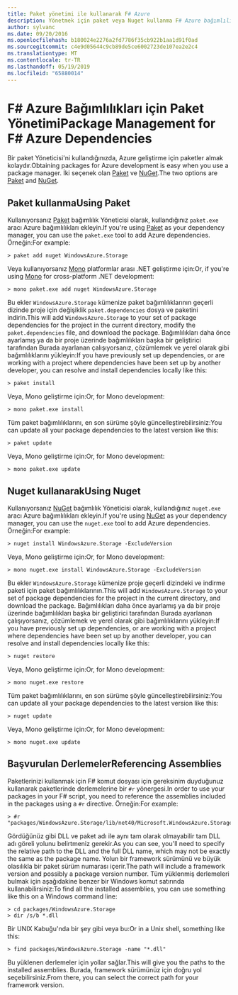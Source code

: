 ```yaml
---
title: Paket yönetimi ile kullanarak F# Azure
description: Yönetmek için paket veya Nuget kullanma F# Azure bağımlılıkları
author: sylvanc
ms.date: 09/20/2016
ms.openlocfilehash: b180024e2276a2fd7786f35cb922b1aa1d91f0ad
ms.sourcegitcommit: c4e9d05644c9cb89de5ce6002723de107ea2e2c4
ms.translationtype: MT
ms.contentlocale: tr-TR
ms.lasthandoff: 05/19/2019
ms.locfileid: "65880014"
---
```

# <a name="package-management-for-f-azure-dependencies"></a><span data-ttu-id="565c8-103">F# Azure Bağımlılıkları için Paket Yönetimi</span><span class="sxs-lookup"><span data-stu-id="565c8-103">Package Management for F# Azure Dependencies</span></span>

<span data-ttu-id="565c8-104">Bir paket Yöneticisi'ni kullandığınızda, Azure geliştirme için paketler almak kolaydır.</span><span class="sxs-lookup"><span data-stu-id="565c8-104">Obtaining packages for Azure development is easy when you use a package manager.</span></span> <span data-ttu-id="565c8-105">İki seçenek olan [Paket](https://fsprojects.github.io/Paket/) ve [NuGet](https://www.nuget.org/).</span><span class="sxs-lookup"><span data-stu-id="565c8-105">The two options are [Paket](https://fsprojects.github.io/Paket/) and [NuGet](https://www.nuget.org/).</span></span>

## <a name="using-paket"></a><span data-ttu-id="565c8-106">Paket kullanma</span><span class="sxs-lookup"><span data-stu-id="565c8-106">Using Paket</span></span>

<span data-ttu-id="565c8-107">Kullanıyorsanız [Paket](https://fsprojects.github.io/Paket/) bağımlılık Yöneticisi olarak, kullandığınız `paket.exe` aracı Azure bağımlılıkları ekleyin.</span><span class="sxs-lookup"><span data-stu-id="565c8-107">If you're using [Paket](https://fsprojects.github.io/Paket/) as your dependency manager, you can use the `paket.exe` tool to add Azure dependencies.</span></span> <span data-ttu-id="565c8-108">Örneğin:</span><span class="sxs-lookup"><span data-stu-id="565c8-108">For example:</span></span>

```
> paket add nuget WindowsAzure.Storage
```

<span data-ttu-id="565c8-109">Veya kullanıyorsanız [Mono](https://www.mono-project.com/) platformlar arası .NET geliştirme için:</span><span class="sxs-lookup"><span data-stu-id="565c8-109">Or, if you're using [Mono](https://www.mono-project.com/) for cross-platform .NET development:</span></span>

```
> mono paket.exe add nuget WindowsAzure.Storage
```

<span data-ttu-id="565c8-110">Bu ekler `WindowsAzure.Storage` kümenize paket bağımlılıklarının geçerli dizinde proje için değişiklik `paket.dependencies` dosya ve paketini indirin.</span><span class="sxs-lookup"><span data-stu-id="565c8-110">This will add `WindowsAzure.Storage` to your set of package dependencies for the project in the current directory, modify the `paket.dependencies` file, and download the package.</span></span> <span data-ttu-id="565c8-111">Bağımlılıkları daha önce ayarlamış ya da bir proje üzerinde bağımlılıkları başka bir geliştirici tarafından Burada ayarlanan çalışıyorsanız, çözümlemek ve yerel olarak gibi bağımlılıklarını yükleyin:</span><span class="sxs-lookup"><span data-stu-id="565c8-111">If you have previously set up dependencies, or are working with a project where dependencies have been set up by another developer, you can resolve and install dependencies locally like this:</span></span>

```
> paket install
```

<span data-ttu-id="565c8-112">Veya, Mono geliştirme için:</span><span class="sxs-lookup"><span data-stu-id="565c8-112">Or, for Mono development:</span></span>

```
> mono paket.exe install
```

<span data-ttu-id="565c8-113">Tüm paket bağımlılıklarını, en son sürüme şöyle güncelleştirebilirsiniz:</span><span class="sxs-lookup"><span data-stu-id="565c8-113">You can update all your package dependencies to the latest version like this:</span></span>

```
> paket update
```

<span data-ttu-id="565c8-114">Veya, Mono geliştirme için:</span><span class="sxs-lookup"><span data-stu-id="565c8-114">Or, for Mono development:</span></span>

```
> mono paket.exe update
```

## <a name="using-nuget"></a><span data-ttu-id="565c8-115">Nuget kullanarak</span><span class="sxs-lookup"><span data-stu-id="565c8-115">Using Nuget</span></span>

<span data-ttu-id="565c8-116">Kullanıyorsanız [NuGet](https://www.nuget.org/) bağımlılık Yöneticisi olarak, kullandığınız `nuget.exe` aracı Azure bağımlılıkları ekleyin.</span><span class="sxs-lookup"><span data-stu-id="565c8-116">If you're using [NuGet](https://www.nuget.org/) as your dependency manager, you can use the `nuget.exe` tool to add Azure dependencies.</span></span> <span data-ttu-id="565c8-117">Örneğin:</span><span class="sxs-lookup"><span data-stu-id="565c8-117">For example:</span></span>

```
> nuget install WindowsAzure.Storage -ExcludeVersion
```

<span data-ttu-id="565c8-118">Veya, Mono geliştirme için:</span><span class="sxs-lookup"><span data-stu-id="565c8-118">Or, for Mono development:</span></span>

```
> mono nuget.exe install WindowsAzure.Storage -ExcludeVersion
```

<span data-ttu-id="565c8-119">Bu ekler `WindowsAzure.Storage` kümenize proje geçerli dizindeki ve indirme paketi için paket bağımlılıklarının.</span><span class="sxs-lookup"><span data-stu-id="565c8-119">This will add `WindowsAzure.Storage` to your set of package dependencies for the project in the current directory, and download the package.</span></span> <span data-ttu-id="565c8-120">Bağımlılıkları daha önce ayarlamış ya da bir proje üzerinde bağımlılıkları başka bir geliştirici tarafından Burada ayarlanan çalışıyorsanız, çözümlemek ve yerel olarak gibi bağımlılıklarını yükleyin:</span><span class="sxs-lookup"><span data-stu-id="565c8-120">If you have previously set up dependencies, or are working with a project where dependencies have been set up by another developer, you can resolve and install dependencies locally like this:</span></span>

```
> nuget restore
```

<span data-ttu-id="565c8-121">Veya, Mono geliştirme için:</span><span class="sxs-lookup"><span data-stu-id="565c8-121">Or, for Mono development:</span></span>

```
> mono nuget.exe restore
```

<span data-ttu-id="565c8-122">Tüm paket bağımlılıklarını, en son sürüme şöyle güncelleştirebilirsiniz:</span><span class="sxs-lookup"><span data-stu-id="565c8-122">You can update all your package dependencies to the latest version like this:</span></span>

```
> nuget update
```

<span data-ttu-id="565c8-123">Veya, Mono geliştirme için:</span><span class="sxs-lookup"><span data-stu-id="565c8-123">Or, for Mono development:</span></span>

```
> mono nuget.exe update
```

## <a name="referencing-assemblies"></a><span data-ttu-id="565c8-124">Başvurulan Derlemeler</span><span class="sxs-lookup"><span data-stu-id="565c8-124">Referencing Assemblies</span></span>

<span data-ttu-id="565c8-125">Paketlerinizi kullanmak için F# komut dosyası için gereksinim duyduğunuz kullanarak paketlerinde derlemelerine bir `#r` yönergesi.</span><span class="sxs-lookup"><span data-stu-id="565c8-125">In order to use your packages in your F# script, you need to reference the assemblies included in the packages using a `#r` directive.</span></span> <span data-ttu-id="565c8-126">Örneğin:</span><span class="sxs-lookup"><span data-stu-id="565c8-126">For example:</span></span>

```
> #r "packages/WindowsAzure.Storage/lib/net40/Microsoft.WindowsAzure.Storage.dll"
```

<span data-ttu-id="565c8-127">Gördüğünüz gibi DLL ve paket adı ile aynı tam olarak olmayabilir tam DLL adı göreli yolunu belirtmeniz gerekir.</span><span class="sxs-lookup"><span data-stu-id="565c8-127">As you can see, you'll need to specify the relative path to the DLL and the full DLL name, which may not be exactly the same as the package name.</span></span> <span data-ttu-id="565c8-128">Yolun bir framework sürümünü ve büyük olasılıkla bir paket sürüm numarası içerir.</span><span class="sxs-lookup"><span data-stu-id="565c8-128">The path will include a framework version and possibly a package version number.</span></span> <span data-ttu-id="565c8-129">Tüm yüklenmiş derlemeleri bulmak için aşağıdakine benzer bir Windows komut satırında kullanabilirsiniz:</span><span class="sxs-lookup"><span data-stu-id="565c8-129">To find all the installed assemblies, you can use something like this on a Windows command line:</span></span>

```
> cd packages/WindowsAzure.Storage
> dir /s/b *.dll
```

<span data-ttu-id="565c8-130">Bir UNIX Kabuğu'nda bir şey gibi veya bu:</span><span class="sxs-lookup"><span data-stu-id="565c8-130">Or in a Unix shell, something like this:</span></span>

```
> find packages/WindowsAzure.Storage -name "*.dll"
```

<span data-ttu-id="565c8-131">Bu yüklenen derlemeler için yollar sağlar.</span><span class="sxs-lookup"><span data-stu-id="565c8-131">This will give you the paths to the installed assemblies.</span></span> <span data-ttu-id="565c8-132">Burada, framework sürümünüz için doğru yol seçebilirsiniz.</span><span class="sxs-lookup"><span data-stu-id="565c8-132">From there, you can select the correct path for your framework version.</span></span>

